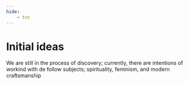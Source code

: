 ```yaml
---
hide:
    - toc
---
```


# Initial ideas

We are still in the process of discovery; currently, there are intentions of workind with de follow subjects; spirituality, feminism, and modern craftsmanship


